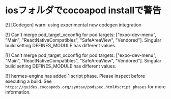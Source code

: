# iosフォルダでcocoapod installで警告

[!] [Codegen] warn: using experimental new codegen integration

[!] Can't merge pod_target_xcconfig for pod targets: ["expo-dev-menu", "Main", "ReactNativeCompatibles", "SafeAreaView", "Vendored"]. Singular build setting DEFINES_MODULE has different values.

[!] Can't merge pod_target_xcconfig for pod targets: ["expo-dev-menu", "Main", "ReactNativeCompatibles", "SafeAreaView", "Vendored"]. Singular build setting DEFINES_MODULE has different values.

[!] hermes-engine has added 1 script phase. Please inspect before executing a build. See `https://guides.cocoapods.org/syntax/podspec.html#script_phases` for more information.